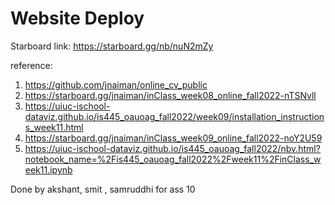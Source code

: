 # Website Deploy

Starboard link: https://starboard.gg/nb/nuN2mZy

 reference: 
 1. https://github.com/jnaiman/online_cv_public
 2. https://starboard.gg/jnaiman/inClass_week08_online_fall2022-nTSNvll
 3. https://uiuc-ischool-dataviz.github.io/is445_oauoag_fall2022/week09/installation_instructions_week11.html
 4. https://starboard.gg/jnaiman/inClass_week09_online_fall2022-noY2U59
 5. https://uiuc-ischool-dataviz.github.io/is445_oauoag_fall2022/nbv.html?notebook_name=%2Fis445_oauoag_fall2022%2Fweek11%2FinClass_week11.ipynb
 
Done by akshant, smit , samruddhi for ass 10
